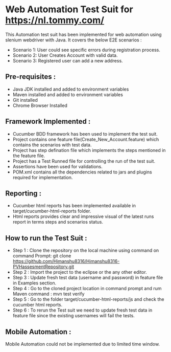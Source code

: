 # Web Automation Test Suit for https://nl.tommy.com/ 
This Automation test suit has been implemented for web automation using slenium webdriver with Java.
It covers the below E2E scenarios  :
  * Scenario 1: User could see specific errors during registration process.
  * Scenario 2: User Creates Account with valid data.
  * Scenario 3: Registered user can add a new address.

## Pre-requisites :
* Java JDK installed and added to environment variables
* Maven installed and added to environment variables
* Git installed
* Chrome Browser Installed

## Framework Implemented : 
* Cucumber BDD framework has been used to implement the test suit.
* Project contains one feature file(Create_New_Account.feature) which contains the scenarios with test data.
* Project has step defination file which implements the steps mentioned in the feature file.
* Project has a Test Runned file for controlling the run of the test suit.
* Assertions have been used for validations.
* POM.xml contains all the dependencies related to jars and plugins required for implementation.

## Reporting :
* Cucumber html reports has been implemented available in target/cucumber-html-reports folder.
* Html reports provides clear and impressive visual of the latest runs report in terms steps and scenarios status.

## How to run the Test Suit :
 * Step 1 : Clone the repository on the local machine using command on command Prompt: git clone https://github.com/Himanshu8316/Himanshu8316-PVHassesmentRepository.git
 * Step 2 : Import the project to the eclipse or the any other editor.
 * Step 3 : Update fresh test data (username and password) in feature file in Examples section.
 * Step 4 : Go to the cloned project location in command prompt and rum Maven command : mvn test verify
 * Step 5 : Go to the folder target/cucumber-html-reports/js and check the cucumber html reports.
 * Step 6 : To rerun the Test suit we need to update fresh test data in feature file since the existing usernames will fail the tests.

## Mobile Automation :
Mobile Automation could not be implemented due to limited time window.
